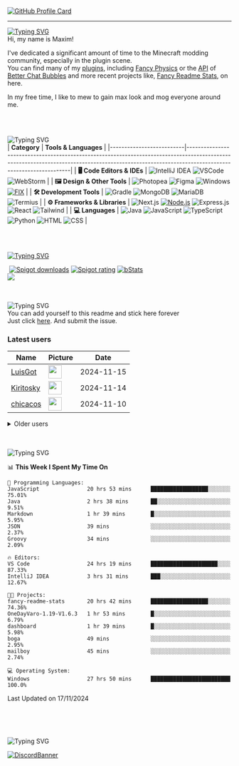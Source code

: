 [![GitHub Profile Card](https://fancy-readme-stats.vercel.app/api?username=max1mde&show_icons=true&theme=beach&hide_border=true&email=Made%20by%20MaximDe%20·%20Click%20me%20to%20add%20this%20card%20to%20your%20readme%20as%20well%20😎&description=Ich%20bin%20ambiguitätstolerant&include_all_commits=true&update=7)](https://github.com/max1mde/fancy-readme-stats)

---

[![Typing SVG](https://readme-typing-svg.demolab.com?font=Agbalumo&size=50&duration=1000&pause=1000&color=A13C5C&vCenter=true&repeat=false&width=435&height=80&lines=About+me)]()<br>
Hi, my name is Maxim!  

I've dedicated a significant amount of time to the Minecraft modding community, especially in the plugin scene.  
You can find many of my [plugins](https://www.spigotmc.org/resources/110500/), including [Fancy Physics](https://www.spigotmc.org/resources/110500/) or the [API](https://github.com/max1mde/ChatBubblesAPI) of [Better Chat Bubbles](https://www.spigotmc.org/resources/115811/) and more recent projects like, [Fancy Readme Stats](https://github.com/max1mde/fancy-readme-stats), on here.

In my free time, I like to mew to gain max look and mog everyone around me.

<br>

<br>![Typing SVG](https://readme-typing-svg.demolab.com?font=Agbalumo&size=50&duration=2000&pause=3000&color=A13C5C&vCenter=true&repeat=false&width=435&height=80&lines=Tools+%26+Languages)<br>
| **Category**             | **Tools & Languages**                                                                                                                                                                            |
|--------------------------|-------------------------------------------------------------------------------------------------------------------------------------------------------------------------------------------------|
| **🖥️ Code Editors & IDEs** | ![IntelliJ IDEA](https://img.shields.io/badge/IntelliJIDEA-%23A13C5C.svg?style=for-the-badge&logo=intellij-idea&logoColor=white) ![VSCode](https://img.shields.io/badge/VSCode-%23A13C5C.svg?style=for-the-badge&logo=visualstudiocode&logoColor=white) ![WebStorm](https://img.shields.io/badge/WebStorm-%23A13C5C.svg?style=for-the-badge&logo=webstorm&logoColor=white)  |
| **🖼️ Design & Other Tools** | ![Photopea](https://img.shields.io/badge/Photopea-%23A13C5C.svg?style=for-the-badge&logo=photopea&logoColor=white) ![Figma](https://img.shields.io/badge/Figma-%23A13C5C.svg?style=for-the-badge&logo=figma&logoColor=white) ![Windows](https://img.shields.io/badge/Windows-%23A13C5C.svg?style=for-the-badge&logo=windows&logoColor=white) [![FIX](https://img.shields.io/badge/FIX-%23A13C5C.svg?style=for-the-badge&logo=python&logoColor=white)](https://github.com/max1mde/FIX) | 
| **🛠️ Development Tools**   | ![Gradle](https://img.shields.io/badge/Gradle-%23A13C5C.svg?style=for-the-badge&logo=gradle&logoColor=white) ![MongoDB](https://img.shields.io/badge/MongoDB-%23A13C5C.svg?style=for-the-badge&logo=mongodb&logoColor=white) ![MariaDB](https://img.shields.io/badge/MariaDB-%23A13C5C.svg?style=for-the-badge&logo=mariadb&logoColor=white) ![Termius](https://img.shields.io/badge/Termius-%23A13C5C.svg?style=for-the-badge&logo=termius&logoColor=white)  |
| **⚙️ Frameworks & Libraries** | ![Next.js](https://img.shields.io/badge/Next.js-%23A13C5C.svg?style=for-the-badge&logo=next.js&logoColor=white) [![Node.js](https://img.shields.io/badge/Node.js-%23A13C5C.svg?style=for-the-badge&logo=node.js&logoColor=white)](https://nodejs.org/) ![Express.js](https://img.shields.io/badge/Express.js-%23A13C5C.svg?style=for-the-badge&logo=express&logoColor=white) ![React](https://img.shields.io/badge/React-%23A13C5C.svg?style=for-the-badge&logo=react&logoColor=white)  ![Tailwind](https://img.shields.io/badge/Tailwind-%23A13C5C.svg?style=for-the-badge&logo=tailwind-css&logoColor=white)  |
| **💻 Languages**           | ![Java](https://img.shields.io/badge/Java-%23A13C5C.svg?style=for-the-badge&logo=openjdk&logoColor=white) ![JavaScript](https://img.shields.io/badge/JavaScript-%23A13C5C.svg?style=for-the-badge&logo=javascript&logoColor=white) ![TypeScript](https://img.shields.io/badge/TypeScript-%23A13C5C.svg?style=for-the-badge&logo=typescript&logoColor=white) ![Python](https://img.shields.io/badge/Python-%23A13C5C.svg?style=for-the-badge&logo=python&logoColor=white) ![HTML](https://img.shields.io/badge/HTML-%23A13C5C.svg?style=for-the-badge&logo=html5&logoColor=white) ![CSS](https://img.shields.io/badge/CSS-%23A13C5C.svg?style=for-the-badge&logo=css3&logoColor=white)  |

<br>

<br>[![Typing SVG](https://readme-typing-svg.demolab.com?font=Agbalumo&size=50&duration=3000&pause=5000&color=A13C5C&vCenter=true&repeat=false&width=435&height=80&lines=%231+Repository)](https://git.io/typing-svg)<br>
<div align="left">
&nbsp;<a href="https://www.spigotmc.org/resources/110500/"><img src="https://img.shields.io/spiget/downloads/110500?label=Spigot%20downloads" alt="Spigot downloads"></a>
<a href="https://www.spigotmc.org/resources/110500/reviews"><img src="https://img.shields.io/spiget/rating/110500?label=Spigot%20rating" alt="Spigot rating"></a>
<a href="https://bstats.org/plugin/bukkit/Fancy%20Physics/18833"><img src="https://img.shields.io/bstats/servers/18833" alt="bStats"></a><br>
<a href="https://github.com/max1mde/FancyPhysics">
  <img align="center" src="https://fancy-readme-stats.vercel.app/api/pin/?username=max1mde&hide_border=false&repo=FancyPhysics&theme=snow&show_icons=true&update=7&dark_bg=3" />
</a>

<br>
<br>

<br>![Typing SVG](https://readme-typing-svg.demolab.com?font=Agbalumo&size=50&duration=4000&pause=6000&color=A13C5C&vCenter=true&repeat=false&width=435&height=80&lines=Stick+here+forever%3F)<br>
You can add yourself to this readme and stick here forever   
Just click [here](https://github.com/max1mde/max1mde/issues/new?title=Submit%20yourself&body=Just%20press%20%27Submit%20new%20issue%27.%20You%20don%27t%20need%20to%20do%20anything%20else.%27%0AWhen%20this%20issue%20is%20closed%20by%20the%20bot,%20the%20README%20will%20be%20updated.).
And submit the issue.

### Latest users
<!--START_SECTION:users-->
| Name | Picture | Date |
| ---- | ---------------- | ---- |
| [LuisGot](https://github.com/LuisGot) | <img src="https://avatars.githubusercontent.com/LuisGot" width="30" height="30" /> | 2024-11-15 |
| [Kiritosky](https://github.com/Kiritosky) | <img src="https://avatars.githubusercontent.com/Kiritosky" width="30" height="30" /> | 2024-11-14 |
| [chicacos](https://github.com/chicacos) | <img src="https://avatars.githubusercontent.com/chicacos" width="30" height="30" /> | 2024-11-10 |

<!--END_SECTION:users-->

<details>
<summary>Older users</summary>
  
<!--START_SECTION:old_users-->
| Name | Picture | Date |
| ---- | ---------------- | ---- |
| [BlackDevReal](https://github.com/BlackDevReal) | <img src="https://avatars.githubusercontent.com/BlackDevReal" width="30" height="30" /> | 2024-11-10 |
| [hallo1142](https://github.com/hallo1142) | <img src="https://avatars.githubusercontent.com/hallo1142" width="30" height="30" /> | 2024-11-10 |
| [max1mde](https://github.com/max1mde) | <img src="https://avatars.githubusercontent.com/max1mde" width="30" height="30" /> | 2024-11-10 |
| [Gebuildet](https://github.com/Gebuildet) | <img src="https://avatars.githubusercontent.com/Gebuildet" width="30" height="30" /> | 2024-11-10 |

<!--END_SECTION:old_users-->

</details>

<br>

<br>![Typing SVG](https://readme-typing-svg.demolab.com?font=Agbalumo&size=50&duration=5000&pause=7000&color=A13C5C&vCenter=true&repeat=false&width=435&height=80&lines=WakaTime+Stats)<br>
<!--START_SECTION:waka-->
📊 **This Week I Spent My Time On** 

```text
💬 Programming Languages: 
JavaScript               20 hrs 53 mins      ██████████████████░░░░░░░   75.01% 
Java                     2 hrs 38 mins       ██░░░░░░░░░░░░░░░░░░░░░░░   9.51% 
Markdown                 1 hr 39 mins        █░░░░░░░░░░░░░░░░░░░░░░░░   5.95% 
JSON                     39 mins             ░░░░░░░░░░░░░░░░░░░░░░░░░   2.37% 
Groovy                   34 mins             ░░░░░░░░░░░░░░░░░░░░░░░░░   2.09%

🔥 Editors: 
VS Code                  24 hrs 19 mins      █████████████████████░░░░   87.33% 
IntelliJ IDEA            3 hrs 31 mins       ███░░░░░░░░░░░░░░░░░░░░░░   12.67%

🐱‍💻 Projects: 
fancy-readme-stats       20 hrs 42 mins      ██████████████████░░░░░░░   74.36% 
OneDayVaro-1.19-V1.6.3   1 hr 53 mins        █░░░░░░░░░░░░░░░░░░░░░░░░   6.79% 
dashboard                1 hr 39 mins        █░░░░░░░░░░░░░░░░░░░░░░░░   5.98% 
boga                     49 mins             ░░░░░░░░░░░░░░░░░░░░░░░░░   2.95% 
mailboy                  45 mins             ░░░░░░░░░░░░░░░░░░░░░░░░░   2.74%

💻 Operating System: 
Windows                  27 hrs 50 mins      █████████████████████████   100.0%

```


 Last Updated on 17/11/2024
<!--END_SECTION:waka-->

<br>
<br>

<br>![Typing SVG](https://readme-typing-svg.demolab.com?font=Agbalumo&size=50&duration=6000&pause=8000&color=A13C5C&vCenter=true&repeat=false&width=435&height=80&lines=Community+Server)<br>

[![DiscordBanner](https://invidget.switchblade.xyz/2UTkYj26B4)](https://discord.gg/2UTkYj26B4)
